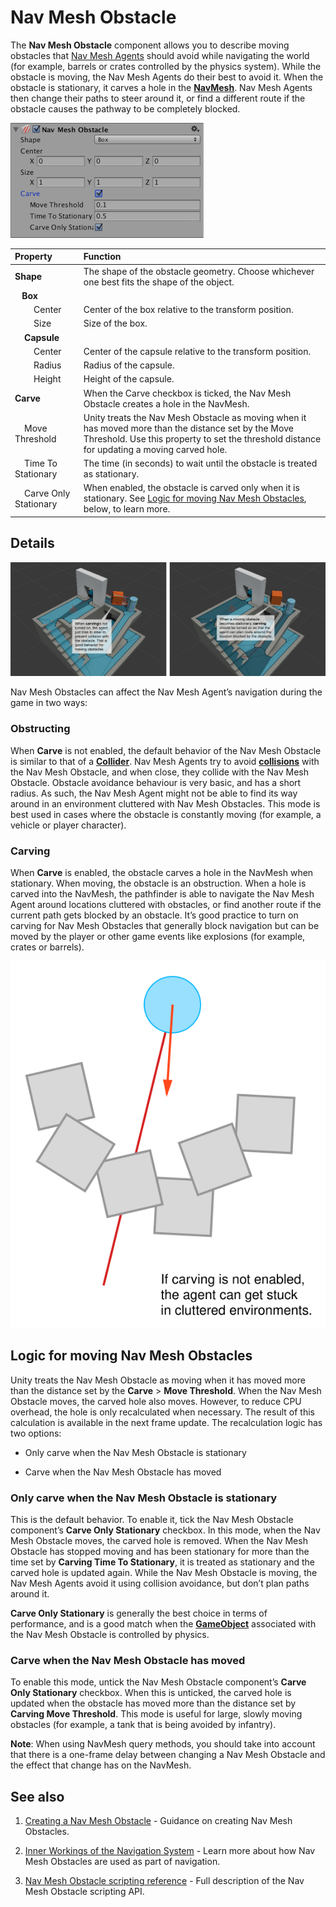 # Nav Mesh Obstacle

The **Nav Mesh Obstacle** component allows you to describe moving obstacles that [Nav Mesh Agents](https://docs.unity3d.com/Manual/class-NavMeshAgent.html) should avoid while navigating the world (for example, barrels or crates controlled by the physics system). While the obstacle is moving, the Nav Mesh Agents do their best to avoid it. When the obstacle is stationary, it carves a hole in the [**NavMesh**][1]. Nav Mesh Agents then change their paths to steer around it, or find a different route if the obstacle causes the pathway to be completely blocked.

![](./Images/NavMeshObstacle.png)

| Property | Function |
|:---|:---| 
| **Shape** | The shape of the obstacle geometry. Choose whichever one best fits the shape of the object. |
|     **Box** | |
|         Center | Center of the box relative to the transform position. |
|         Size | Size of the box. |
|     **Capsule** | |
|         Center | Center of the capsule relative to the transform position. |
|         Radius | Radius of the capsule. |
|         Height | Height of the capsule. |
| **Carve** | When the Carve checkbox is ticked, the Nav Mesh Obstacle creates a hole in the NavMesh. |
|     Move Threshold | Unity treats the Nav Mesh Obstacle as moving when it has moved more than the distance set by the Move Threshold. Use this property to set the threshold distance for updating a moving carved hole. |
|     Time To Stationary | The time (in seconds) to wait until the obstacle is treated as stationary. |
|     Carve Only Stationary | When enabled, the obstacle is carved only when it is stationary. See [Logic for moving Nav Mesh Obstacles](https://docs.unity3d.com/Manual/class-NavMeshObstacle.html#LogicMovingObstacles), below, to learn more. |

## Details

![](./Images/NavMeshObstacleCarving.svg)

Nav Mesh Obstacles can affect the Nav Mesh Agent’s navigation during the game in two ways:

### Obstructing

When **Carve** is not enabled, the default behavior of the Nav Mesh Obstacle is similar to that of a [**Collider**][2]. Nav Mesh Agents try to avoid [**collisions**][3] with the Nav Mesh Obstacle, and when close, they collide with the Nav Mesh Obstacle. Obstacle avoidance behaviour is very basic, and has a short radius. As such, the Nav Mesh Agent might not be able to find its way around in an environment cluttered with Nav Mesh Obstacles. This mode is best used in cases where the obstacle is constantly moving (for example, a vehicle or player character).

### Carving

When **Carve** is enabled, the obstacle carves a hole in the NavMesh when stationary. When moving, the obstacle is an obstruction. When a hole is carved into the NavMesh, the pathfinder is able to navigate the Nav Mesh Agent around locations cluttered with obstacles, or find another route if the current path gets blocked by an obstacle. It’s good practice to turn on carving for Nav Mesh Obstacles that generally block navigation but can be moved by the player or other game events like explosions (for example, crates or barrels).

![](./Images/NavMeshObstacleTrap.svg)

## Logic for moving Nav Mesh Obstacles

Unity treats the Nav Mesh Obstacle as moving when it has moved more than the distance set by the **Carve** > **Move Threshold**. When the Nav Mesh Obstacle moves, the carved hole also moves. However, to reduce CPU overhead, the hole is only recalculated when necessary. The result of this calculation is available in the next frame update. The recalculation logic has two options:

- Only carve when the Nav Mesh Obstacle is stationary
    
- Carve when the Nav Mesh Obstacle has moved
    

### Only carve when the Nav Mesh Obstacle is stationary

This is the default behavior. To enable it, tick the Nav Mesh Obstacle component’s **Carve Only Stationary** checkbox. In this mode, when the Nav Mesh Obstacle moves, the carved hole is removed. When the Nav Mesh Obstacle has stopped moving and has been stationary for more than the time set by **Carving Time To Stationary**, it is treated as stationary and the carved hole is updated again. While the Nav Mesh Obstacle is moving, the Nav Mesh Agents avoid it using collision avoidance, but don’t plan paths around it.

**Carve Only Stationary** is generally the best choice in terms of performance, and is a good match when the [**GameObject**][4] associated with the Nav Mesh Obstacle is controlled by physics.

### Carve when the Nav Mesh Obstacle has moved

To enable this mode, untick the Nav Mesh Obstacle component’s **Carve Only Stationary** checkbox. When this is unticked, the carved hole is updated when the obstacle has moved more than the distance set by **Carving Move Threshold**. This mode is useful for large, slowly moving obstacles (for example, a tank that is being avoided by infantry).

**Note**: When using NavMesh query methods, you should take into account that there is a one-frame delay between changing a Nav Mesh Obstacle and the effect that change has on the NavMesh.

## See also

1. [Creating a Nav Mesh Obstacle](./CreateNavMeshObstacle.md) - Guidance on creating Nav Mesh Obstacles.
    
2. [Inner Workings of the Navigation System](./NavInnerWorkings.md) - Learn more about how Nav Mesh Obstacles are used as part of navigation.
    
3. [Nav Mesh Obstacle scripting reference](https://docs.unity3d.com/ScriptReference/AI.NavMeshObstacle.html) - Full description of the Nav Mesh Obstacle scripting API.
    
[1]: ./BuildingNavMesh.md "A mesh that Unity generates to approximate the walkable areas and obstacles in your environment for path finding and AI-controlled navigation."
[2]: https://docs.unity3d.com/Manual/CollidersOverview.html "An invisible shape that is used to handle physical collisions for an object. A collider doesn’t need to be exactly the same shape as the object’s mesh - a rough approximation is often more efficient and indistinguishable in gameplay."
[3]: https://docs.unity3d.com/Manual/CollidersOverview.html "A collision occurs when the physics engine detects that the colliders of two GameObjects make contact or overlap, when at least one has a Rigidbody component and is in motion."
[4]: https://docs.unity3d.com/Manual/class-GameObject.html "The fundamental object in Unity scenes, which can represent characters, props, scenery, cameras, waypoints, and more. A GameObject’s functionality is defined by the Components attached to it."
